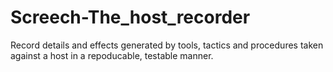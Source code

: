 # Screech-The_host_recorder
Record details and effects generated by tools, tactics and procedures taken against a host in a repoducable, testable manner. 
